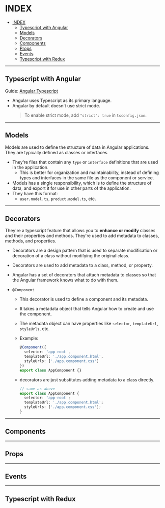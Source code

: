 # INDEX

- [INDEX](#index)
  - [Typescript with Angular](#typescript-with-angular)
  - [Models](#models)
  - [Decorators](#decorators)
  - [Components](#components)
  - [Props](#props)
  - [Events](#events)
  - [Typescript with Redux](#typescript-with-redux)

---

## Typescript with Angular

Guide: [Angular Typescript](https://angular.io/guide/typescript-configuration)

- Angular uses Typescript as its primary language.
- Angular by default doesn't use strict mode.
  > To enable strict mode, add `"strict": true` in `tsconfig.json`.

---

## Models

Models are used to define the structure of data in Angular applications. They are typically defined as classes or interfaces.

- They're files that contain any `type` or `interface` definitions that are used in the application.
  - This is better for organization and maintainability, instead of defining types and interfaces in the same file as the component or service.
- Models has a single responsibility, which is to define the structure of data, and export it for use in other parts of the application.
- They have this format:
  - `user.model.ts`, `product.model.ts`, etc.

---

## Decorators

They're a typescript feature that allows you to **enhance or modify** classes and their properties and methods. They're used to add metadata to classes, methods, and properties.

- Decorators are a design pattern that is used to separate modification or decoration of a class without modifying the original class.
- Decorators are used to add metadata to a class, method, or property.
- Angular has a set of decorators that attach metadata to classes so that the Angular framework knows what to do with them.

- `@Component`

  - This decorator is used to define a component and its metadata.
  - It takes a metadata object that tells Angular how to create and use the component.
  - The metadata object can have properties like `selector`, `templateUrl`, `styleUrls`, etc.
  - Example:

    ```ts
    @Component({
      selector: 'app-root',
      templateUrl: './app.component.html',
      styleUrls: ['./app.component.css']
    })
    export class AppComponent {}
    ```

  - decorators are just substitutes adding metadata to a class directly.

    ```ts
    // same as above
    export class AppComponent {
      selector: 'app-root';
      templateUrl: './app.component.html';
      styleUrls: ['./app.component.css'];
    }
    ```

---

## Components

---

## Props

---

## Events

---

## Typescript with Redux
